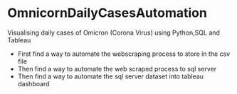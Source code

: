 # OmnicornDailyCasesAutomation
Visualising daily cases of Omicron (Corona Virus) using Python,SQL and Tableau

- First find a way to automate the webscraping process to store in the csv file
- Then find a way to automate the web scraped process to sql server
- Then find a way to automate the sql server dataset into tableau dashboard
 
